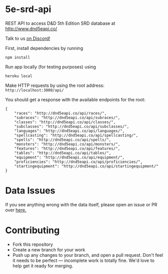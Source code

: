 # 5e-srd-api
REST API to access D&amp;D 5th Edition SRD database at http://www.dnd5eapi.co/

Talk to us [on Discord!](https://discord.gg/TQuYTv7)

First, install dependencies by running
```
npm install
```

Run app locally (for testing purposes) using
```
heroku local
```

Make HTTP requests by using the root address:
`http://localhost:3000/api/`

You should get a response with the available endpoints for the root:
```
{
    "races": "http://dnd5eapi.co/api/races/",
    "subraces": "http://dnd5eapi.co/api/subraces/",
    "classes": "http://dnd5eapi.co/api/classes/",
    "subclasses": "http://dnd5eapi.co/api/subclasses/",
    "languages": "http://dnd5eapi.co/api/languages/",
    "spellcasting": "http://dnd5eapi.co/api/spellcasting/",
    "spells": "http://dnd5eapi.co/api/spells/",
    "monsters": "http://dnd5eapi.co/api/monsters/",
    "features": "http://dnd5eapi.co/api/features/",
    "tables": "http://dnd5eapi.co/api/tables/",
    "equipment": "http://dnd5eapi.co/api/equipment/",
    "proficiencies": "http://dnd5eapi.co/api/proficiencies/",
    "startingequipment": "http://dnd5eapi.co/api/startingequipment/"
}
```

# Data Issues
If you see anything wrong with the data itself, please open an issue or PR over [here.](https://github.com/bagelbits/5e-database)

# Contributing
 * Fork this repository
 * Create a new branch for your work
 * Push up any changes to your branch, and open a pull request. Don't feel it needs to be perfect — incomplete work is totally fine. We'd love to help get it ready for merging.
